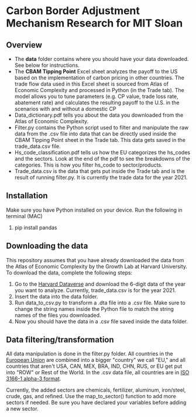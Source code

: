 # Carbon Border Adjustment Mechanism Research for MIT Sloan

## Overview
- The **data** folder contains where you should have your data downloaded. See below for instructions.
- The **CBAM Tipping Point** Excel sheet analyzes the payoff to the US based on the implementation of carbon pricing in other countries. The trade flow data used in this Excel sheet is sourced from Atlas of Economic Complexity and processed in Python (in the Trade tab). The model allows you to tune parameters (e.g. CP value, trade loss rate, abatement rate) and calculates the resulting payoff to the U.S. in the scenarios with and without a domestic CP
- Data_dictionary.pdf tells you about the data you downloaded from the Atlas of Economic Complexity.
- Filter.py contains the Python script used to filter and manipulate the raw data from the .csv file into data that can be directly used inside the CBAM Tipping Point sheet in the Trade tab. This data gets saved in the trade_data.csv file.
- Hs_code_classification.pdf tells us how the EU categorizes the hs_codes and the sectors. Look at the end of the pdf to see the breakdowns of the categories. This is how you filter hs_code to sector/products.
- Trade_data.csv is the data that gets put inside the Trade tab and is the result of running filter.py. It is currently the trade data for the year 2021.

## Installation

Make sure you have Python installed on your device. Run the following in terminal (MAC)

1) pip install pandas

## Downloading the data

This repository assumes that you have already downloaded the data from the Atlas of Economic Complexity by the Growth Lab at Harvard University. To download the data, complete the following steps:

1) Go to the [Harvard Dataverse](https://dataverse.harvard.edu/dataset.xhtml?persistentId=doi:10.7910/DVN/T4CHWJ) and download the 6-digit data of the year you want to analyze. Currently, trade_data.csv is for the year 2021.
2) Insert the data into the data folder.
3) Run data_to_csv.py to transform a .dta file into a .csv file. Make sure to change the string names inside the Python file to match the string names of the files you downloaded.
4) Now you should have the data in a .csv file saved inside the data folder.

## Data filtering/transformation

All data manipulation is done in the filter.py folder. All countries in the [European Union](https://en.wikipedia.org/wiki/European_Union) are combined into a bigger "country" we call "EU," and all countries that aren't USA, CAN, MEX, BRA, IND, CHN, RUS, or EU get put into "ROW" or Rest of the World. In the .csv data file, all countries are in [ISO 3166-1 alpha-3 format](https://en.wikipedia.org/wiki/ISO_3166-1_alpha-3).

Currently, the added sectors are chemicals, fertilizer, aluminum, iron/steel, crude, gas, and refined. Use the map_to_sector() function to add more sectors if needed. Be sure you have declared your variables before adding a new sector.
